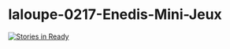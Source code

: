# laloupe-0217-Enedis-Mini-Jeux

[![Stories in Ready](https://badge.waffle.io/WildCodeSchool/laloupe-0217-Enedis-Mini-Jeux.png?label=ready&title=Ready)](http://waffle.io/WildCodeSchool/laloupe-0217-Enedis-Mini-Jeux)
